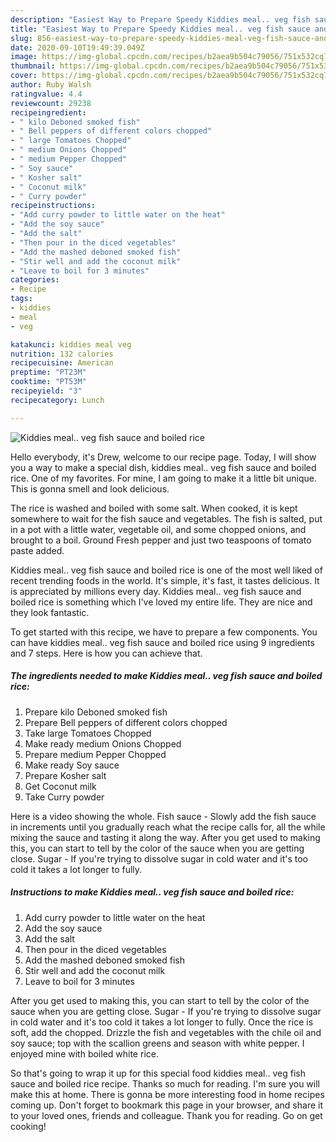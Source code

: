 ```yaml
---
description: "Easiest Way to Prepare Speedy Kiddies meal.. veg fish sauce and boiled rice"
title: "Easiest Way to Prepare Speedy Kiddies meal.. veg fish sauce and boiled rice"
slug: 856-easiest-way-to-prepare-speedy-kiddies-meal-veg-fish-sauce-and-boiled-rice
date: 2020-09-10T19:49:39.049Z
image: https://img-global.cpcdn.com/recipes/b2aea9b504c79056/751x532cq70/kiddies-meal-veg-fish-sauce-and-boiled-rice-recipe-main-photo.jpg
thumbnail: https://img-global.cpcdn.com/recipes/b2aea9b504c79056/751x532cq70/kiddies-meal-veg-fish-sauce-and-boiled-rice-recipe-main-photo.jpg
cover: https://img-global.cpcdn.com/recipes/b2aea9b504c79056/751x532cq70/kiddies-meal-veg-fish-sauce-and-boiled-rice-recipe-main-photo.jpg
author: Ruby Walsh
ratingvalue: 4.4
reviewcount: 29238
recipeingredient:
- " kilo Deboned smoked fish"
- " Bell peppers of different colors chopped"
- " large Tomatoes Chopped"
- " medium Onions Chopped"
- " medium Pepper Chopped"
- " Soy sauce"
- " Kosher salt"
- " Coconut milk"
- " Curry powder"
recipeinstructions:
- "Add curry powder to little water on the heat"
- "Add the soy sauce"
- "Add the salt"
- "Then pour in the diced vegetables"
- "Add the mashed deboned smoked fish"
- "Stir well and add the coconut milk"
- "Leave to boil for 3 minutes"
categories:
- Recipe
tags:
- kiddies
- meal
- veg

katakunci: kiddies meal veg 
nutrition: 132 calories
recipecuisine: American
preptime: "PT23M"
cooktime: "PT53M"
recipeyield: "3"
recipecategory: Lunch

---
```



![Kiddies meal.. veg fish sauce and boiled rice](https://img-global.cpcdn.com/recipes/b2aea9b504c79056/751x532cq70/kiddies-meal-veg-fish-sauce-and-boiled-rice-recipe-main-photo.jpg)

Hello everybody, it's Drew, welcome to our recipe page. Today, I will show you a way to make a special dish, kiddies meal.. veg fish sauce and boiled rice. One of my favorites. For mine, I am going to make it a little bit unique. This is gonna smell and look delicious.

The rice is washed and boiled with some salt. When cooked, it is kept somewhere to wait for the fish sauce and vegetables. The fish is salted, put in a pot with a little water, vegetable oil, and some chopped onions, and brought to a boil. Ground Fresh pepper and just two teaspoons of tomato paste added.

Kiddies meal.. veg fish sauce and boiled rice is one of the most well liked of recent trending foods in the world. It's simple, it's fast, it tastes delicious. It is appreciated by millions every day. Kiddies meal.. veg fish sauce and boiled rice is something which I've loved my entire life. They are nice and they look fantastic.


To get started with this recipe, we have to prepare a few components. You can have kiddies meal.. veg fish sauce and boiled rice using 9 ingredients and 7 steps. Here is how you can achieve that.

<!--inarticleads1-->

##### The ingredients needed to make Kiddies meal.. veg fish sauce and boiled rice:

1. Prepare  kilo Deboned smoked fish
1. Prepare  Bell peppers of different colors chopped
1. Take  large Tomatoes Chopped
1. Make ready  medium Onions Chopped
1. Prepare  medium Pepper Chopped
1. Make ready  Soy sauce
1. Prepare  Kosher salt
1. Get  Coconut milk
1. Take  Curry powder


Here is a video showing the whole. Fish sauce - Slowly add the fish sauce in increments until you gradually reach what the recipe calls for, all the while mixing the sauce and tasting it along the way. After you get used to making this, you can start to tell by the color of the sauce when you are getting close. Sugar - If you&#39;re trying to dissolve sugar in cold water and it&#39;s too cold it takes a lot longer to fully. 

<!--inarticleads2-->

##### Instructions to make Kiddies meal.. veg fish sauce and boiled rice:

1. Add curry powder to little water on the heat
1. Add the soy sauce
1. Add the salt
1. Then pour in the diced vegetables
1. Add the mashed deboned smoked fish
1. Stir well and add the coconut milk
1. Leave to boil for 3 minutes


After you get used to making this, you can start to tell by the color of the sauce when you are getting close. Sugar - If you&#39;re trying to dissolve sugar in cold water and it&#39;s too cold it takes a lot longer to fully. Once the rice is soft, add the chopped. Drizzle the fish and vegetables with the chile oil and soy sauce; top with the scallion greens and season with white pepper. I enjoyed mine with boiled white rice. 

So that's going to wrap it up for this special food kiddies meal.. veg fish sauce and boiled rice recipe. Thanks so much for reading. I'm sure you will make this at home. There is gonna be more interesting food in home recipes coming up. Don't forget to bookmark this page in your browser, and share it to your loved ones, friends and colleague. Thank you for reading. Go on get cooking!
